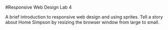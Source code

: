 #Responsive Web Design Lab 4

A brief introduction to responsive web design and using sprites.
Tell a story about Home Simpson by resizing the browser window from large to small.